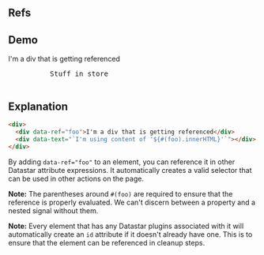 ## Refs

## Demo

<div>
     <div data-ref="foo">I'm a div that is getting referenced</div>
     <pre
          class=""
          data-text="JSON.stringify(ctx.signals(),null,2)"
     >
          Stuff in store
     </pre>
     <div data-text="`I'm using content of '${$ref('foo').innerHTML}'`">
</div>

## Explanation

```html
<div>
  <div data-ref="foo">I'm a div that is getting referenced</div>
  <div data-text="`I'm using content of '${#(foo).innerHTML}'`"></div>
</div>
```

By adding `data-ref="foo"` to an element, you can reference it in other Datastar attribute expressions. It automatically creates a valid selector that can be used in other actions on the page.

**Note:** The parentheses around `#(foo)` are required to ensure that the reference is properly evaluated. We can't discern between a property and a nested signal without them.

**Note:** Every element that has any Datastar plugins associated with it will automatically create an `id` attribute if it doesn't already have one. This is to ensure that the element can be referenced in cleanup steps.
